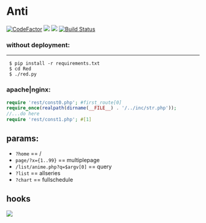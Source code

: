 # Anti
[![CodeFactor](https://www.codefactor.io/repository/github/sinkaroid/anti/badge)](https://www.codefactor.io/repository/github/sinkaroid/anti) [![](https://img.shields.io/packagist/php-v/curl/curl)](https://packagist.org/packages/curl/curl) [![](https://img.shields.io/github/commits-since/sinkaroid/anti/post1)](https://github.com/sinkaroid/anti/tree/master) [![Build Status](https://travis-ci.com/sinkaroid/Anti.svg?branch=master)](https://travis-ci.com/sinkaroid/Anti)  

### without deployment:
----
     $ pip install -r requirements.txt 
     $ cd Red 
     $ ./red.py

### apache|nginx:
```php
require 'rest/const0.php'; #first_route[0]
require_once(realpath(dirname(__FILE__) . '/../inc/str.php')); 
//...do here
require 'rest/const1.php'; #[1]
```  
## params:  

- `?home` == /
- `page/?x={1..99}` == multiplepage
- `/list/anime.php?q=$argv[0]` == query
- `?list` == allseries
- `?chart` == fullschedule  

## hooks
![](https://i.imgur.com/eoQ0zfN.png)